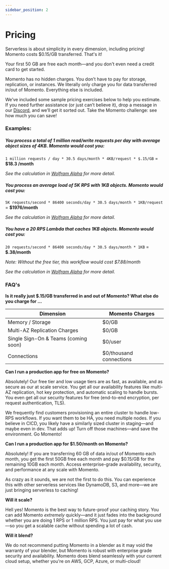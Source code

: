 ```yaml
---
sidebar_position: 2
---
```


# Pricing
Serverless is about simplicity in every dimension, including pricing! Momento costs $0.15/GB transferred. That's it!

Your first 50 GB are free each month—and you don't even need a credit card to get started.

Momento has no hidden charges. You don’t have to pay for storage, replication, or instances. We literally only charge you for data transferred in/out of Momento. Everything else is included.

We’ve included some sample pricing exercises below to help you estimate. If you need further assistance (or just can’t believe it), drop a message in our [Discord](https://discord.gg/Z7FSXB89), and we’ll get it sorted out. Take the Momento challenge: see how much you can save!

### Examples:

##### You process a total of 1 million read/write requests per day with average object sizes of 4KB. Momento would cost you:

`1 million requests / day * 30.5 days/month * 4KB/request * $.15/GB` = **$18.3 /month**

_See the calculation in [Wolfram Alpha](https://www.wolframalpha.com/input?i=1+million%2F+day+*+4KB+*+%24.15%2FGB+to+%24%2Fmonth) for more detail._

##### You process an average load of 5K RPS with 1KB objects. Momento would cost you:

`5K requests/second * 86400 seconds/day * 30.5 days/month * 1KB/request` = **$1976/month**

_See the calculation in [Wolfram Alpha](https://www.wolframalpha.com/input?i=5000%2Fsecond+*+1KB++*+%24.15%2FGB+to+%24%2Fmonth) for more detail._

##### You have a 20 RPS Lambda that caches 1KB objects. Momento would cost you:

`20 requests/second * 86400 seconds/day * 30.5 days/month * 1KB` = **$.38/month**

_Note: Without the free tier, this workflow would cost $7.88/month_

_See the calculation in [Wolfram Alpha](https://www.wolframalpha.com/input?i=%28%2820+requests%2Fsecond+*+1KB%2Frequest%29+-+50GB+%2Fmonth%29+*+%24.15%2FGB+to+%24%2Fmonth) for more detail._

### FAQ's 
**Is it really just $.15/GB transferred in and out of Momento? What else do you charge for …**

| Dimension                            | Momento Charges         |
|--------------------------------------|-------------------------|
| Memory / Storage                     | $0/GB                   |
| Multi-AZ Replication Charges         | $0/GB                   |
| Single Sign-On & Teams (coming soon) | $0/user                 |
| Connections                          | $0/thousand connections |

**Can I run a production app for free on Momento?**

Absolutely! Our free tier and low usage tiers are as fast, as available, and as secure as our at scale service. You get all our availability features like multi-AZ replication, hot key protection, and automatic scaling to handle bursts. You even get all our security features for free (end-to-end encryption, per request authentication, TLS).

We frequently find customers provisioning an entire cluster to handle low-RPS workflows. If you want them to be HA, you need multiple nodes. If you believe in CICD, you likely have a similarly sized cluster in staging—and maybe even in dev. That adds up! Turn off those machines—and save the environment. Go Momento!

**Can I run a production app for $1.50/month on Momento?**

Absolutely! If you are transferring 60 GB of data in/out of Momento each month, you get the first 50GB free each month and pay $0.15/GB for the remaining 10GB each month. Access enterprise-grade availability, security, and performance at any scale with Momento.

As crazy as it sounds, we are not the first to do this. You can experience this with other serverless services like DynamoDB, S3, and more—we are just bringing serverless to caching!

**Will it scale?**

Hell yes! Momento is the best way to future-proof your caching story. You can add Momento *extremely* quickly—and it just fades into the background whether you are doing 1 RPS or 1 million RPS. You just pay for what you use—so you get a scalable cache without spending a lot of cash.

**Will it blend?**

We do not recommend putting Momento in a blender as it may void the warranty of your blender, but Momento is robust with enterprise grade security and availability. Momento does blend seamlessly with your current cloud setup, whether you're on AWS, GCP, Azure, or multi-cloud!


